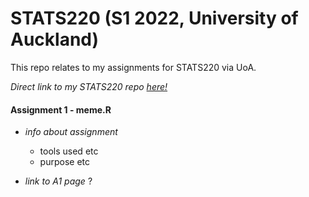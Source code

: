 # STATS220 (S1 2022, University of Auckland)

This repo relates to my assignments for STATS220 via UoA.

*Direct link to my STATS220 repo [here!](https://github.com/tabithamadeleine/STATS220)* 

#### Assignment 1 - meme.R
- *info about assignment*
  - tools used etc
  - purpose etc

- *link to A1 page* ?
